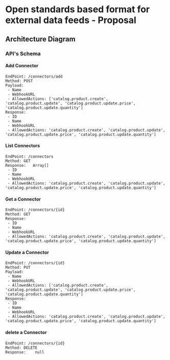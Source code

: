 # Open standards based format for external data feeds - Proposal

## Architecture Diagram

### API's Schema

#### Add Connector
```
EndPoint: /connectors/add
Method: POST
Payload:
 - Name
 - WebhookURL
 - AllowedActions: ['catalog.product.create', 'catalog.product.update', 'catalog.product.update.price', 'catalog.product.update.quantity']
Response:	
 - ID
 - Name
 - WebhookURL
 - AllowedActions: 'catalog.product.create', 'catalog.product.update', 'catalog.product.update.price', 'catalog.product.update.quantity']
```

#### List Connectors
```
EndPoint: /connectors
Method: GET
Response:	Array[]
 - ID
 - Name
 - WebhookURL
 - AllowedActions: 'catalog.product.create', 'catalog.product.update', 'catalog.product.update.price', 'catalog.product.update.quantity']
```

#### Get a Connector
```
EndPoint: /connectors/{id}
Method: GET
Response:	
 - ID
 - Name
 - WebhookURL
 - AllowedActions: 'catalog.product.create', 'catalog.product.update', 'catalog.product.update.price', 'catalog.product.update.quantity']
```

#### Update a Connector
```
EndPoint: /connectors/{id}
Method: PUT
Payload:
 - Name
 - WebhookURL
 - AllowedActions: ['catalog.product.create', 'catalog.product.update', 'catalog.product.update.price', 'catalog.product.update.quantity']
Response:	
 - ID
 - Name
 - WebhookURL
 - AllowedActions: 'catalog.product.create', 'catalog.product.update', 'catalog.product.update.price', 'catalog.product.update.quantity']
```

#### delete a Connector
```
EndPoint: /connectors/{id}
Method: DELETE
Response:	 null
```

